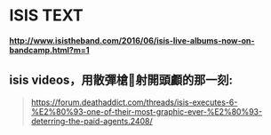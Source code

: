 # ISIS TEXT
#### http://www.isistheband.com/2016/06/isis-live-albums-now-on-bandcamp.html?m=1
## isis videos，用散彈槍🔫射開頭顱的那一刻:
>https://forum.deathaddict.com/threads/isis-executes-6-%E2%80%93-one-of-their-most-graphic-ever-%E2%80%93-deterring-the-paid-agents.2408/
